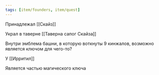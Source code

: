 ```yaml
---
tags: [item/founders, item/quest]
---
```

Принадлежал [[Скайз]]

Украл в таверне [[Таверна сапог Скайза]]

Внутри эмблема башни, в которую воткнуты 9 кинжалов, возможно является ключом для чего-то?

У [[Ирритил]]

Является частью магического ключа
